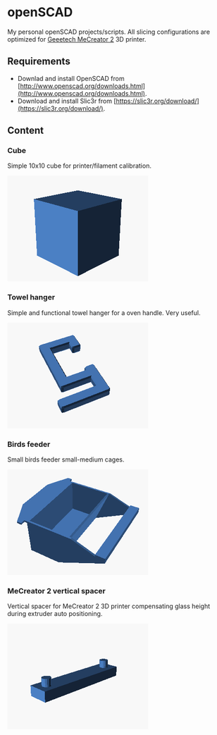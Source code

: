 # openSCAD

My personal openSCAD projects/scripts. All slicing configurations are optimized for [Geeetech  MeCreator 2](http://www.geeetech.com/wiki/index.php/MeCreator_2_Desktop_3D_Printer) 3D printer.

## Requirements 

* Downlad and install OpenSCAD from [http://www.openscad.org/downloads.html](http://www.openscad.org/downloads.html).
* Download and install Slic3r from [https://slic3r.org/download/](https://slic3r.org/download/).

## Content

### Cube
Simple 10x10 cube for printer/filament calibration.

![Cube](cube/cube.png "Cube")

### Towel hanger
Simple and functional towel hanger for a oven handle. Very useful.

![Towel hanger](towel-hanger/towel-hanger.png "Towel hanger")

### Birds feeder
Small birds feeder small-medium cages.

![Birds feeder](birds-feeder/birds-feeder.png "Birds feeder")

### MeCreator 2 vertical spacer
Vertical spacer for MeCreator 2 3D printer compensating glass height during extruder auto positioning.

![MC2 spacer](mc2-spacer/mc2-spacer.png "MC2 spacer")
